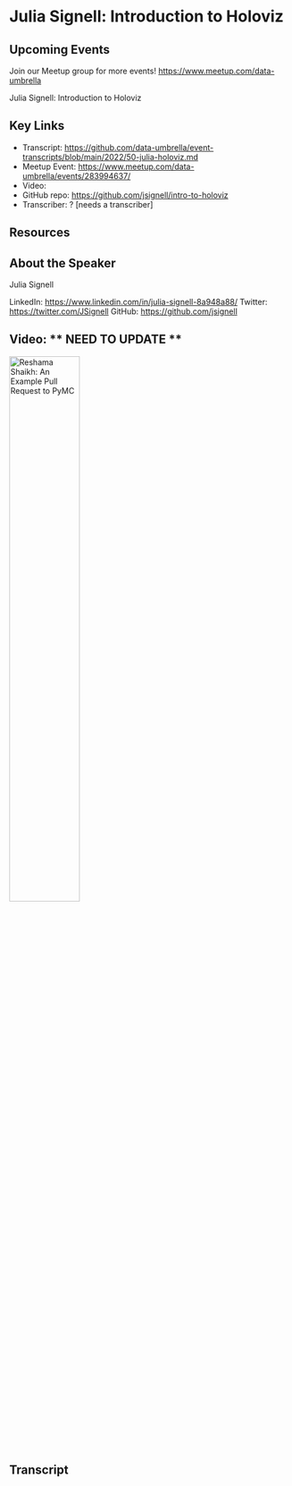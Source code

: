 # Julia Signell: Introduction to Holoviz

## Upcoming Events
Join our Meetup group for more events!
https://www.meetup.com/data-umbrella

Julia Signell: Introduction to Holoviz

## Key Links
- Transcript: https://github.com/data-umbrella/event-transcripts/blob/main/2022/50-julia-holoviz.md
- Meetup Event: https://www.meetup.com/data-umbrella/events/283994637/
- Video: 
- GitHub repo: https://github.com/jsignell/intro-to-holoviz
- Transcriber:  ? [needs a transcriber]

## Resources

## About the Speaker
Julia Signell

LinkedIn: https://www.linkedin.com/in/julia-signell-8a948a88/
Twitter: https://twitter.com/JSignell
GitHub: https://github.com/jsignell

## Video:  ** NEED TO UPDATE **
<a href="http://www.youtube.com/watch?feature=player_embedded&v=NbmdFJsnuuo" target="_blank"><img src="http://img.youtube.com/vi/NbmdFJsnuuo/0.jpg"
alt="Reshama Shaikh: An Example Pull Request to PyMC" width="50%" /></a>


## Transcript
